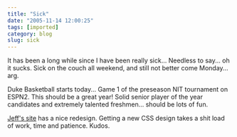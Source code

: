 ```yaml
---
title: "Sick"
date: "2005-11-14 12:00:25"
tags: [imported]
category: blog
slug: sick
---
```


It has been a long while since I have been really sick... Needless to say... oh it sucks. Sick on the couch all weekend, and still not better come Monday... arg.

Duke Basketball starts today... Game 1 of the preseason NIT tournament on ESPN2. This should be a great year! Solid senior player of the year candidates and extremely talented freshmen... should be lots of fun.

<a href="http://jeff.specular.org">Jeff's site</a> has a nice redesign. Getting a new CSS design takes a shit load of work, time and patience. Kudos.

